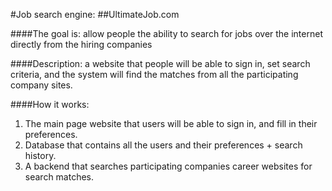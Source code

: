#Job search engine:
##UltimateJob.com

####The goal is:
allow people the ability to search for jobs over the internet directly from the hiring companies

####Description:
a website that people will be able to sign in, set search criteria,
and the system will find the matches from all the participating company sites.

####How it works:
1. The main page website that users will be able to sign in, and fill in their preferences.
2. Database that contains all the users and their preferences + search history.
3. A backend that searches participating companies career websites for search matches.
